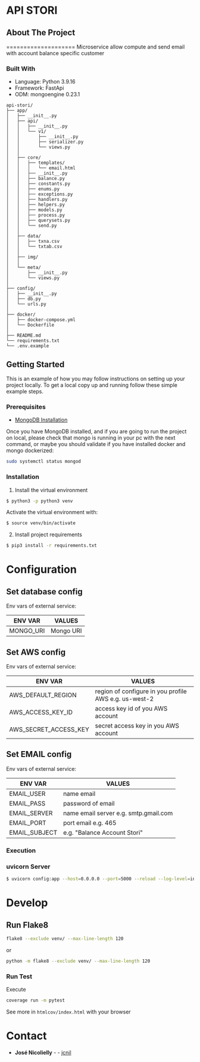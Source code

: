 # API STORI

## About The Project
====================
Microservice allow compute and send email with account balance specific customer 

### Built With
* Language: Python 3.9.16
* Framework: FastApi
* ODM: mongoengine 0.23.1

```
api-stori/
├── app/
│   ├── __init__.py
│   ├── api/
│   │   ├── __init__.py
│   │   └── v1/
│   │       ├── __init__.py
│   │       ├── serializer.py
│   │       └── views.py
│   │
│   ├── core/
│   │   ├── templates/
│   │   │   └── email.html
│   │   ├── __init__.py
│   │   ├── balance.py
│   │   ├── constants.py
│   │   ├── enums.py
│   │   ├── exceptions.py
│   │   ├── handlers.py
│   │   ├── helpers.py
│   │   ├── models.py
│   │   ├── process.py
│   │   ├── querysets.py
│   │   └── send.py
│   │
│   ├── data/
│   │   ├── txna.csv
│   │   └── txtab.csv
│   │
│   ├── img/
│   │
│   └── meta/
│       ├── __init__.py
│       └── views.py
│
├── config/
│   ├── __init__.py
│   ├── db.py
│   └── urls.py
│
├── docker/
│   ├── docker-compose.yml
│   └── Dockerfile
│
├── README.md
└── requirements.txt
└── .env.example
```

## Getting Started

This is an example of how you may follow instructions on setting up your project locally.
To get a local copy up and running follow these simple example steps.

### Prerequisites
* [MongoDB Installation](https://docs.mongodb.com/manual/installation/)

Once you have MongoDB installed, and if you are going to run the project on local, please check that mongo
is running in your pc with the next command, or maybe you should validate if you have installed docker and mongo dockerized:

```sh
sudo systemctl status mongod
```

### Installation 

1. Install the virtual environment
```sh
$ python3 -p python3 venv
```
Activate the virtual environment with:
```sh
$ source venv/bin/activate
```
2. Install project requirements
```sh
$ pip3 install -r requirements.txt
```
Configuration
=============

## Set database config

Env vars of external service:

ENV VAR                 |   VALUES                                              |
---                     |   ---                                                 |
MONGO_URI               |   Mongo URI                                           |

## Set AWS config

Env vars of external service:

ENV VAR                 |   VALUES                                              |
---                     |   ---                                                 |
AWS_DEFAULT_REGION      | region of configure in you profile AWS e.g. us-west-2 |              
AWS_ACCESS_KEY_ID       | access key id of you AWS account                      |
AWS_SECRET_ACCESS_KEY   | secret access key in you AWS account                  |

## Set EMAIL config

Env vars of external service:

ENV VAR                 |   VALUES                                              |
---                     |   ---                                                 |
EMAIL_USER              | name email                                            |
EMAIL_PASS              | password of email                                     |
EMAIL_SERVER            | name email server e.g. smtp.gmail.com                 |
EMAIL_PORT              | port email e.g. 465                                   |
EMAIL_SUBJECT           | e.g. "Balance Account Stori"                          |

### Execution

### uvicorn Server
```sh
$ uvicorn config:app --host=0.0.0.0 --port=5000 --reload --log-level=info
```

Develop
=======

## Run Flake8

```sh
flake8 --exclude venv/ --max-line-length 120
```

or 

```sh
python -m flake8 --exclude venv/ --max-line-length 120
```

### Run Test
Execute
```sh
coverage run -m pytest
```
See more in `htmlcov/index.html` with your browser

Contact
=======
* **José Nicolielly** - - [jcnil](https://github.com/jcnil/api_stori)
```
